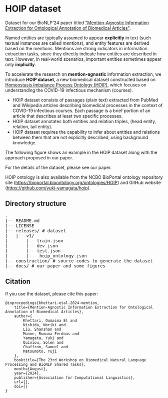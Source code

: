 # HOIP dataset

Dataset for our BioNLP'24 paper titled ["Mention-Agnostic Information Extraction for Ontological Annotation of Biomedical Articles"](https://aclweb.org/aclwiki/BioNLP_Workshop).

Named entities are typically assumed to appear **explicitly** in text (such textual instances are called *mentions*), and entity features are derived based on the mentions.
Mentions are strong indicators in information extraction tasks, since they directly indicate how entities are described in text.
However, in real-world scenarios, important entities sometimes appear only **implicitly**.

To accelerate the research on **mention-agnostic** information extraction, we introduce **HOIP dataset**, a new biomedical dataset constructed based on [Homeostasis Imbalance Process Ontology (HOIP)](https://github.com/yuki-yamagata/hoip), which focuses on understanding the COVID-19 infectious mechanism (courses).

- HOIP dataset consists of passages (plain text) extracted from PubMed and Wikipedia articles describing biomedical processes in the context of COVID-19 infectious courses. Each passage is a brief portion of an article that describes at least two specific processes. 
- HOIP dataset annotates both entities and relation triples, (head entity, relation, tail entity).
- HOIP dataset requires the capability to infer about entities and relations between them that are not explicitly described, using background knowledge.

The following figure shows an example in the HOIP dataset along with the approach proposed in our paper.
<p align="center>
<img src="https://github.com/norikinishida/hoip-dataset/docs/bionlp2024_figure1.png" width="400">
</p>


For the details of the dataset, please see our paper.

HOIP ontology is also available from the NCBO BioPortal ontology repository site (https://bioportal.bioontology.org/ontologies/HOIP) and GitHub website (https://github.com/yuki-yamagata/hoip).

## Directory structure

<pre>
.
|-- README.md
|-- LICENSE
|-- releases/ # dataset
|   |-- v1/
|       |-- train.json
|       |-- dev.json
|       |-- test.json
|       |--- hoip_ontology.json
|-- construction/ # source codes to generate the dataset
|-- docs/ # our paper and some figures
</pre>

## Citation

If you use the dataset, please cite this paper:

```
@inproceedings{khettari-etal-2024-mention,
    title={Mention-Agnostic Information Extraction for Ontological Annotation of Biomedical Articles},
    author={
        Khettari, Oumaima El and
        Nishida, Noriki and
        Liu, Shanshan and
        Munne, Rumana Ferdous and
        Yamagata, Yuki and
        Quiniou, Solen and
        Chaffron, Samuel and
        Matsumoto, Yuji
    },
    booktitle={The 23rd Workshop on Biomedical Natural Language Processing and BioNLP Shared Tasks},
    month={August},
    year={2024},
    publisher={Association for Computational Linguistics},
    url={},
    doi={}
}
```


